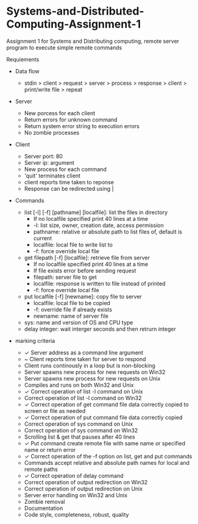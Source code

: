 # Systems-and-Distributed-Computing-Assignment-1
Assignment 1 for Systems and Distributing computing, remote server program to execute simple remote commands

Requiements
- Data flow
  - stdin > client > request > server > process > response > client > print/write file > repeat

- Server
  - New porcess for each client
  - Return errors for unknown command
  - Return system error string to execution errors
  - No zombie processes
- Client
  - Server port: 80
  - Server ip: argument
  - New process for each command
  - 'quit' terminates client
  - client reports time taken to reponse
  - Response can be redirected using |

- Commands
  - list [-l] [-f] [pathname] [localfile]: list the files in directory
      - If no localfile specified print 40 lines at a time
    - -l:         list size, owner, creation date, access permission
    - pathname:   relative or absolute path to list files of, default is current
    - localfile:  local file to write list to
    - -f: force override local file
  - get filepath [-f] [localfile]: retrieve file from server
      - If no localfile specified print 40 lines at a time
      - If file exists error before sending request
    - filepath:   server file to get
    - localfile:  response is written to file instead of printed
    - -f:         force override local file
  - put localfile [-f] [newname]: copy file to server
    - localfile:  local file to be copied
    - -f:         override file if already exists
    - newname:    name of server file
  - sys: name and version of OS and CPU type
  - delay integer: wait interger seconds and then retrurn integer

- marking criteria
  - ✓ Server address as a command line argument
  - ~ Client reports time taken for server to respond
  - Client runs continously in a loop but is non-blocking
  - Server spawns new process for new requests on Win32
  - Server spawns new process for new requests on Unix
  - Compiles and runs on both Win32 and Unix
  - ✓ Correct operation of list -l command on Unix
  - Correct operation of list -l command on Win32
  - ✓ Correct operation of get command file data correctly copied to screen or file as needed
  - ✓ Correct operation of put command file data correctly copied
  - Correct operation of sys command on Unix
  - Correct operation of sys command on Win32
  - Scrolling list & get that pauses after 40 lines
  - ✓ Put command create remote file with same name or specified name or return error
  - ✓ Correct operation of the -f option on list, get and put commands
  - Commands accept relative and absolute path names for local and remote paths
  - ✓ Correct operation of delay command
  - Correct operation of output redirection on Win32
  - Correct operation of output redirection on Unix
  - Server error handling on Win32 and Unix
  - Zombie removal
  - Documentation
  - Code style, completeness, robust, quality